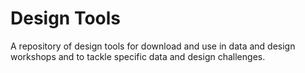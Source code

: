 # Design Tools
A repository of design tools for download and use in data and design workshops and to tackle specific data and design challenges.
